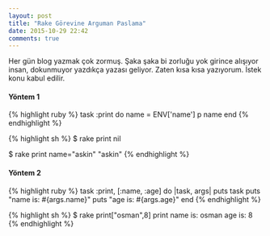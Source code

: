 ```yaml
---
layout: post
title: "Rake Görevine Arguman Paslama"
date: 2015-10-29 22:42
comments: true
---
```


Her gün blog yazmak çok zormuş. Şaka şaka bi zorluğu yok girince alışıyor insan, dokunmuyor yazdıkça yazası geliyor. Zaten kısa kısa yazıyorum. İstek konu kabul edilir.

#### Yöntem 1

{% highlight ruby %}
task :print do
  name = ENV['name']
  p name
end
{% endhighlight %}

{% highlight sh %}
$ rake print
nil

$ rake print name="askin"
"askin"
{% endhighlight %}


#### Yöntem 2

{% highlight ruby %}
task :print, [:name, :age] do |task, args|
  puts task
  puts "name is: #{args.name}"
  puts "age is: #{args.age}"
end
{% endhighlight %}

{% highlight sh %}
$ rake print["osman",8]
print
name is: osman
age is: 8
{% endhighlight %}
